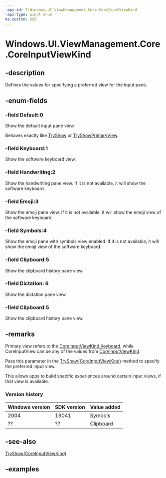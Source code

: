 ```yaml
---
-api-id: T:Windows.UI.ViewManagement.Core.CoreInputViewKind
-api-type: winrt enum
ms.custom: RS5
---
```


<!-- Enumeration syntax.
public enum CoreInputViewKind : int 
-->

# Windows.UI.ViewManagement.Core.CoreInputViewKind

## -description

Defines the values for specifying a preferred view for the input pane.

## -enum-fields

### -field Default:0

Show the default input pane view.

Behaves exactly like [TryShow](coreinputview_tryshow_1077566544.md) or [TryShowPrimaryView](coreinputview_tryshowprimaryview_1925215151.md).

### -field Keyboard:1

Show the software keyboard view.

### -field Handwriting:2

Show the handwriting pane view. If it is not available, it will show the software keyboard.

### -field Emoji:3

Show the emoji pane view. If it is not available, it will show the emoji view of the software keyboard.

### -field Symbols:4

Show the emoji pane with symbols view enabled. If it is not available, it will show the emoji view of the software keyboard.

### -field Clipboard:5

Show the clipboard history pane view.

### -field Dictation: 6

Show the dictation pane view.

### -field Clipboard:5

Show the clipboard history pane view.

## -remarks

Primary view refers to the [CoreInputViewKind.Keyboard](coreinputviewkind.md#-field-keyboard1), while CoreInputView can be any of the values from [CoreInputViewKind](coreinputviewkind.md).

Pass this parameter in the [TryShow(CoreInputViewKind)](coreinputview_tryshow_154132369.md) method to specify the preferred input view.

This allows apps to build specific experiences around certain input views, if that view is available.

### Version history

| Windows version | SDK version | Value added |
| -- | -- | -- |
| 2004 | 19041 | Symbols |
| ?? | ?? | Clipboard |

## -see-also

[TryShow(CoreInputViewKind)](coreinputview_tryshow_154132369.md)

## -examples
